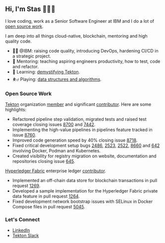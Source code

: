 ## Hi, I'm Stas 👋👨‍💻

I love coding, work as a Senior Software Engineer at IBM and I do a lot of [open source work](#open-source-work).

I am deep into all things cloud-native, blockchain, mentoring and high quality code.

- 👨‍💻 @IBM: raising code quality, introducing DevOps, hardening CI/CD in a strategic project.
- 👯 Mentoring: teaching aspiring engineers productivity, how to test, code and refactor.
- 🌱 Learning: [demystifying Tekton](https://github.com/tektoncd/pipeline/blob/main/docs/developers/README.md).
- ⛹️‍♂️ Playing: [data structures and algorithms](https://github.com/twoGiants/dsa-practice).

### Open Source Work

[Tekton](https://tekton.dev) organization [member](https://github.com/orgs/tektoncd/people?query=Stanislav+Jakuschevskij) and significant [contributor](https://github.com/tektoncd/pipeline/pulls?q=author%3AtwoGiants). Here are some highlights:

- Refactored pipeline step validation, migrated tests and raised test coverage closing issues [8700](https://github.com/tektoncd/pipeline/issues/8700) and [7442](https://github.com/tektoncd/pipeline/issues/7442).
- Implementing the high-value pipelines in pipelines feature tracked in issue [8760](https://github.com/tektoncd/pipeline/issues/8760).
- Improved code generation speed by 40% closing issue [8718](https://github.com/tektoncd/pipeline/issues/87180).
- Fixed critical development setup bugs [2486](https://github.com/tektoncd/plumbing/issues/2486), [2523](https://github.com/tektoncd/plumbing/issues/2523), [2522](https://github.com/tektoncd/plumbing/issues/2522), [8660](https://github.com/tektoncd/pipeline/issues/8660) and [642](https://github.com/tektoncd/website/issues/642) involving Docker, Podman and Kubernetes.
- Created visibility for registry migration on website, documentation and repositories closing issue [645](https://github.com/tektoncd/website/issues/645).

[Hyperledger Fabric](https://hyperledger-fabric.readthedocs.io/en/latest/whatis.html#hyperledger-fabric) enterprise ledger [contributor](https://github.com/hyperledger/fabric-samples/pulls?q=is%3Apr+author%3AtwoGiants).

- Implemented an off-chain data store for blockchain transactions in pull request [1269](https://github.com/hyperledger/fabric-samples/pull/1269).
- Developed a sample implementation for the Hyperledger Fabric private data feature in pull request [1264](https://github.com/hyperledger/fabric-samples/pull/1264).
- Fixed development network bootstrap issues with SELinux in Docker Compose files in pull request [5045](https://github.com/hyperledger/fabric/pull/5045).

### Let's Connect

- [LinkedIn](https://www.linkedin.com/in/stanislav-jakuschevskij/)
- [Tekton Slack](https://tektoncd.slack.com/)

<!--
<img align="center" src="https://github-readme-stats.vercel.app/api/top-langs?username=twoGiants&show_icons=true&locale=en&layout=compact" alt="twoGiants" />
<img align="center" src="https://github-readme-streak-stats.herokuapp.com/?user=twoGiants&" alt="twoGiants" />
-->

